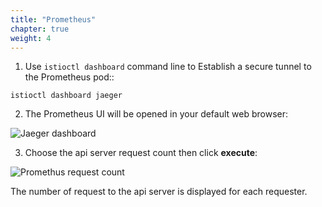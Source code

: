 ```yaml
---
title: "Prometheus"
chapter: true
weight: 4
---
```

1. Use `istioctl dashboard` command line to Establish a secure tunnel to the Prometheus pod::

<!-- ```
kubectl -n istio-system port-forward   $(kubectl -n istio-system get pod -l \
    app=prometheus -o jsonpath='{.items[0].metadata.name}') 9090:9090
``` -->
```
istioctl dashboard jaeger
```

2. The Prometheus UI will be opened in your default web browser:

![Jaeger dashboard](/images/promotheus-dashboard.png?width=50pc)

3. Choose the api server request count then click **execute**:

![Promethus request count](/images/prometheus-request-count.png?width=50pc)

The number of request to the api server is displayed for each requester.
